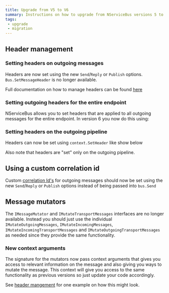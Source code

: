 ```yaml
---
title: Upgrade from V5 to V6
summary: Instructions on how to upgrade from NServiceBus versions 5 to 6 
tags:
 - upgrade
 - migration
---
```


## Header management

### Setting headers on outgoing messages

Headers are now set using the new `Send`/`Reply` or `Publish` options. `Bus.SetMessageHeader` is no longer available.

Full documentation on how to manage headers can be found [here](/nservicebus/messaging/message-headers.md) 


### Setting outgoing headers for the entire endpoint

NServiceBus allows you to set headers that are applied to all outgoing messages for the entire endpoint. In version 6 you now do this using:

<!-- import header-static-endpoint -->


### Setting headers on the outgoing pipeline

Headers can now be set using `context.SetHeader` like show below

<!-- import header-outgoing-behavior -->

Also note that headers are "set" only on the outgoing pipeline.

## Using a custom correlation id

Custom [correlation Id's](/nservicebus/messaging/message-correlation.md) for outgoing messages should now be set using the new `Send`/`Reply` or `Publish` options instead of being passed into `bus.Send`



## Message mutators

The `IMessageMutator` and `IMutateTransportMessages` interfaces are no longer available. Instead you should just use the individual `IMutateOutgoingMessages`, `IMutateIncomingMessages`, `IMutateIncomingTransportMessages` and `IMutateOutgoingTransportMessages` as needed since they provide the same functionality.

### New context arguments

The signature for the mutators now pass context arguments that gives you access to relevant information on the message and also giving you ways to mutate the message. This context will give you access to the same functionality as previous versions so just update your code accordingly.

See [header mangement](/nservicebus/messaging/message-headers.md) for one example on how this might look. 
